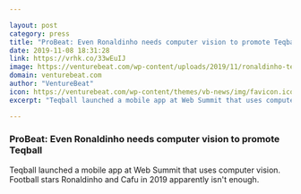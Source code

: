 ```yaml
---

layout: post
category: press
title: "ProBeat: Even Ronaldinho needs computer vision to promote Teqball"
date: 2019-11-08 18:31:28
link: https://vrhk.co/33wEuIJ
image: https://venturebeat.com/wp-content/uploads/2019/11/ronaldinho-teqball-sqiller.jpg?w=1200&strip=all
domain: venturebeat.com
author: "VentureBeat"
icon: https://venturebeat.com/wp-content/themes/vb-news/img/favicon.ico
excerpt: "Teqball launched a mobile app at Web Summit that uses computer vision. Football stars Ronaldinho and Cafu in 2019 apparently isn't enough."

---
```


### ProBeat: Even Ronaldinho needs computer vision to promote Teqball

Teqball launched a mobile app at Web Summit that uses computer vision. Football stars Ronaldinho and Cafu in 2019 apparently isn't enough.